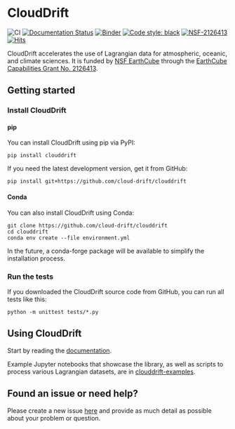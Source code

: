 # CloudDrift
![CI](https://github.com/Cloud-Drift/clouddrift/workflows/CI/badge.svg)
[![Documentation Status](https://github.com/Cloud-Drift/clouddrift/actions/workflows/docs.yml/badge.svg)](https://cloud-drift.github.io/clouddrift)
[![Binder](https://mybinder.org/badge_logo.svg)](https://mybinder.org/v2/gh/Cloud-Drift/clouddrift-examples/main?labpath=notebooks)
[![Code style: black](https://img.shields.io/badge/code%20style-black-000000.svg)](https://github.com/psf/black)
[![NSF-2126413](https://img.shields.io/badge/NSF-2126413-blue.svg)](https://nsf.gov/awardsearch/showAward?AWD_ID=2126413)
[![Hits](https://hits.seeyoufarm.com/api/count/incr/badge.svg?url=https%3A%2F%2Fgithub.com%2FCloud-Drift%2Fclouddrift&count_bg=%2368C563&title_bg=%23555555&icon=&icon_color=%23E7E7E7&title=hits&edge_flat=false)](https://hits.seeyoufarm.com)

CloudDrift accelerates the use of Lagrangian data for atmospheric, oceanic, and climate sciences.
It is funded by [NSF EarthCube](https://www.earthcube.org/info) through the
[EarthCube Capabilities Grant No. 2126413](https://www.nsf.gov/awardsearch/showAward?AWD_ID=2126413).

## Getting started

### Install CloudDrift

#### pip

You can install CloudDrift using pip via PyPI:

```
pip install clouddrift
```

If you need the latest development version, get it from GitHub:

```
pip install git+https://github.com/cloud-drift/clouddrift
```

#### Conda

You can also install CloudDrift using Conda:

```
git clone https://github.com/cloud-drift/clouddrift
cd clouddrift
conda env create --file environment.yml
```

In the future, a conda-forge package will be available to simplify the installation process.

### Run the tests

If you downloaded the CloudDrift source code from GitHub, you can run all tests
like this:

```
python -m unittest tests/*.py
```

## Using CloudDrift

Start by reading the [documentation](https://cloud-drift.github.io/clouddrift).

Example Jupyter notebooks that showcase the library, as well as scripts
to process various Lagrangian datasets, are in
[clouddrift-examples](https://github.com/Cloud-Drift/clouddrift-examples).

## Found an issue or need help?

Please create a new issue [here](https://github.com/Cloud-Drift/clouddrift/issues/new)
and provide as much detail as possible about your problem or question.
